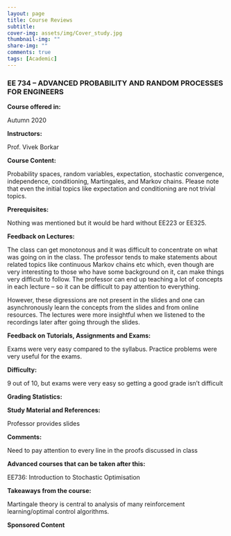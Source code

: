 ```yaml
---
layout: page
title: Course Reviews
subtitle:
cover-img: assets/img/Cover_study.jpg
thumbnail-img: ""
share-img: ""
comments: true
tags: [Academic]
---
```


### EE 734 – ADVANCED PROBABILITY AND RANDOM PROCESSES FOR ENGINEERS
**Course offered in:**

Autumn 2020 <br>

**Instructors:**

Prof. Vivek Borkar <br>

**Course Content:**

Probability spaces, random variables, expectation, stochastic convergence, independence, conditioning, Martingales, and Markov chains. Please note that even the initial topics like expectation and conditioning are not trivial topics. <br>

**Prerequisites:**

Nothing was mentioned but it would be hard without EE223 or EE325. <br>

**Feedback on Lectures:**

The class can get monotonous and it was difficult to concentrate on what was going on in the class. The professor tends to make statements about related topics like continuous Markov chains etc which, even though are very interesting to those who have some background on it, can make things very difficult to follow. The professor can end up teaching a lot of concepts in each lecture – so it can be difficult to pay attention to everything. <br>

However, these digressions are not present in the slides and one can asynchronously learn the concepts from the slides and from online resources. The lectures were more insightful when we listened to the recordings later after going through the slides. <br>

**Feedback on Tutorials, Assignments and Exams:**

Exams were very easy compared to the syllabus. Practice problems were very useful for the exams. <br>

**Difficulty:**

9 out of 10, but exams were very easy so getting a good grade isn’t difficult <br>

**Grading Statistics:**


**Study Material and References:**

Professor provides slides <br>

**Comments:**

Need to pay attention to every line in the proofs discussed in class <br>

**Advanced courses that can be taken after this:**

EE736: Introduction to Stochastic Optimisation <br>

**Takeaways from the course:**

Martingale theory is central to analysis of many reinforcement learning/optimal control algorithms. <br>

**Sponsored Content**